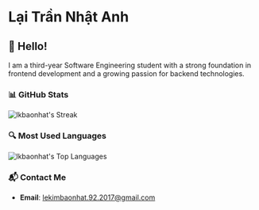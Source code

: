 # Lại Trần Nhật Anh

## 👋 Hello!
I am a third-year Software Engineering student with a strong foundation in frontend development and a growing passion for backend technologies.

### 📊 GitHub Stats

![lkbaonhat's Streak](https://github-readme-streak-stats.herokuapp.com/?user=lkbaonhat&theme=blueberry&hide_border=true)

### 🔍 Most Used Languages

![lkbaonhat's Top Languages](https://github-readme-stats.vercel.app/api/top-langs/?username=lkbaonhat&theme=blueberry&show_icons=true&hide_border=true&layout=compact)

### 📬 Contact Me
- **Email**: [lekimbaonhat.92.2017@gmail.com](mailto:lekimbaonhat.92.2017@gmail.com)
